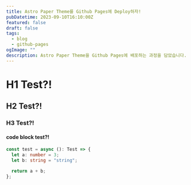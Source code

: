 ```yaml
---
title: Astro Paper Theme를 Github Pages에 Deploy하자!
pubDatetime: 2023-09-10T16:10:00Z
featured: false
draft: false
tags:
  - blog
  - github-pages
ogImage: ""
description: Astro Paper Theme을 Github Pages에 배포하는 과정을 담았습니다.
---
```


# H1 Test?!

## H2 Test?!

### H3 Test?!

#### code block test?!

```typescript
const test = async (): Test => {
  let a: number = 3;
  let b: string = "string";

  return a + b;
};
```
